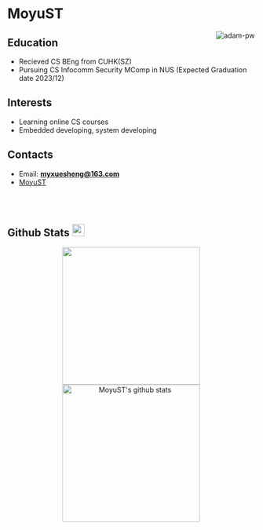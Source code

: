 # MoyuST

<p><img align="right" src="https://github.com/Adam-pw/Adam-pw/blob/main/animation_500_kxa883sd.gif" alt="adam-pw" /></p>

## Education
- Recieved CS BEng from CUHK(SZ)
- Pursuing CS Infocomm Security MComp in NUS (Expected Graduation date 2023/12)
## Interests
- Learning online CS courses
- Embedded developing, system developing
## Contacts
- Email: **myxuesheng@163.com**
- [MoyuST](http://moyust.github.io/)
<br>
<br>

## Github Stats <img src="https://media.giphy.com/media/cj87CxfRtrUifF3Ryk/giphy.gif" width="25px">
<p align= "center">
<a href="https://github.com/MoyuST">
  <img align="center" src="https://github-readme-stats.vercel.app/api/top-langs/?username=MoyuST&theme=tokyonight" height="280px"/>
</a>
<a href="https://github.com/MoyuST">
 <img align="center" src="https://github-readme-stats.vercel.app/api?username=MoyuST&show_icons=true&locale=en&count_private=true&hide_rank=true&custom_title=My%20GitHub%20Stats&disable_animations=true&theme=tokyonight" alt="MoyuST's github stats" height="280px" />
</a>
</p>
